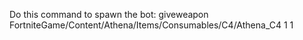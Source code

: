 Do this command to spawn the bot:
giveweapon FortniteGame/Content/Athena/Items/Consumables/C4/Athena_C4 1 1 
